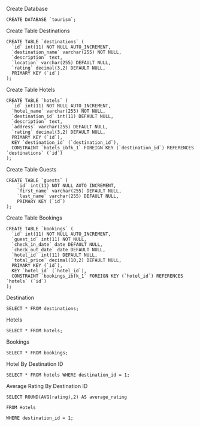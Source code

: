 Create Database

    CREATE DATABASE `tourism`;

Create Table Destinations

    CREATE TABLE `destinations` (
      `id` int(11) NOT NULL AUTO_INCREMENT,
      `destination_name` varchar(255) NOT NULL,
      `description` text,
      `location` varchar(255) DEFAULT NULL,
      `rating` decimal(3,2) DEFAULT NULL,
      PRIMARY KEY (`id`)
    );

Create Table Hotels

    CREATE TABLE `hotels` (
      `id` int(11) NOT NULL AUTO_INCREMENT,
      `hotel_name` varchar(255) NOT NULL,
      `destination_id` int(11) DEFAULT NULL,
      `description` text,
      `address` varchar(255) DEFAULT NULL,
      `rating` decimal(3,2) DEFAULT NULL,
      PRIMARY KEY (`id`),
      KEY `destination_id` (`destination_id`),
      CONSTRAINT `hotels_ibfk_1` FOREIGN KEY (`destination_id`) REFERENCES `destinations` (`id`)
    );

Create Table Guests

    CREATE TABLE `guests` (
        `id` int(11) NOT NULL AUTO_INCREMENT,
        `first_name` varchar(255) DEFAULT NULL,
        `last_name` varchar(255) DEFAULT NULL,
        PRIMARY KEY (`id`)
    );

Create Table Bookings

    CREATE TABLE `bookings` (
      `id` int(11) NOT NULL AUTO_INCREMENT,
      `guest_id` int(11) NOT NULL,
      `check_in_date` date DEFAULT NULL,
      `check_out_date` date DEFAULT NULL,
      `hotel_id` int(11) DEFAULT NULL,
      `total_price` decimal(10,2) DEFAULT NULL,
      PRIMARY KEY (`id`),
      KEY `hotel_id` (`hotel_id`),
      CONSTRAINT `bookings_ibfk_1` FOREIGN KEY (`hotel_id`) REFERENCES `hotels` (`id`)
    );

Destination

    SELECT * FROM destinations;

Hotels
    
    SELECT * FROM hotels;

Bookings
    
    SELECT * FROM bookings;

Hotel By Destination ID
    
    SELECT * FROM hotels WHERE destination_id = 1;
    
Average Rating By Destination ID  
    
    SELECT ROUND(AVG(rating),2) AS average_rating
    
    FROM Hotels
    
    WHERE destination_id = 1;

